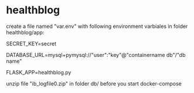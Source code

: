 # healthblog

create a file named "var.env" with following environment varbiales in folder healthblog/app:

SECRET_KEY=secret

DATABASE_URL=mysql+pymysql://"user":"key"@"containername db"/"db name"

FLASK_APP=healthblog.py

unzip file "ib_logfile0.zip" in folder db/ before you start docker-compose
